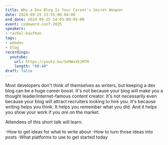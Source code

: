 ```yaml
---
title: Why a Dev Blog Is Your Career's Secret Weapon
date: 2024-09-25 13:55:00-04:00
end_date: 2024-09-25 14:05:00-04:00
event: codeword-conf-2025
speakers:
- rachel-kaufman
tags:
- webdev
- blog
recordings:
  youtube:
    url: https://youtu.be/SnMWxkE1M7M
    length: "08:48"
draft: false
---
```


Most developers don't think of themselves as writers, but keeping a dev blog can be a huge career boost. It's not because your blog will make you a thought leader/internet-famous content creator. It's not necessarily even because your blog will attract recruiters looking to hire you. It's because writing helps you think. It helps you remember what you did. And it helps you show your work if you _are_ on the market.

Attendees of this short talk will learn:

-How to get ideas for what to write about
-How to turn those ideas into posts
-What platforms to use to get started today
